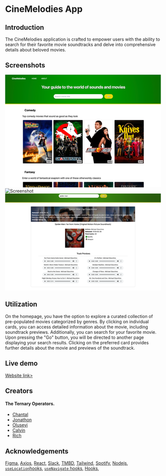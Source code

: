 # CineMelodies App

## Introduction
The CineMelodies application is crafted to empower users with the ability to search for their favorite movie soundtracks and delve into comprehensive details about beloved movies.


## Screenshots
![Screenshot](./cinemelodies/Images/Screenshot%201.png)
![Screenshot](./cinemelodies/Images/screenshot%203.png)
![Screenshot](./cinemelodies/Images/Screenshot4.png)


## Utilization
On the homepage, you have the option to explore a curated collection of pre-populated movies categorized by genres. By clicking on individual cards, you can access detailed information about the movie, including soundtrack previews. Additionally, you can search for your favorite movie. Upon pressing the "Go" button, you will be directed to another page displaying your search results. Clicking on the preferred card provides further details about the movie and previews of the soundtrack.


## Live demo
[Website link>](https://cinemelodies.netlify.app/)


## Creators

  #### The Ternary Operators.
- [Chantal](https://github.com/chantalcassinijones)
- [Jonathon](https://github.com/jonathon10k)
- [Oluseyi](https://github.com/seyiturbo)
- [Calvin](https://github.com/calvin-manu)
- [Rich](https://github.com/Rich90U)


## Acknowledgements

[Figma](https://www.figma.com),
[Axios](https://axios-http.com/docs/intro),
[React](https://react.dev/),
[Slack](https://slack.com/intl/en-gb),
[TMBD](https://www.themoviedb.org/?language=en-GB),
[Tailwind](https://tailwindcss.com/),
[Spotify](https://developer.spotify.com/documentation/web-api),
[Nodejs](https://nodejs.org/en),
[`useLocation`hooks](https://reactrouter.com/en/main/hooks/use-location),
[`useNavigate` hooks](https://reactrouter.com/en/main/hooks/use-navigate),
[Hooks](https://legacy.reactjs.org/docs/hooks-overview.html),






